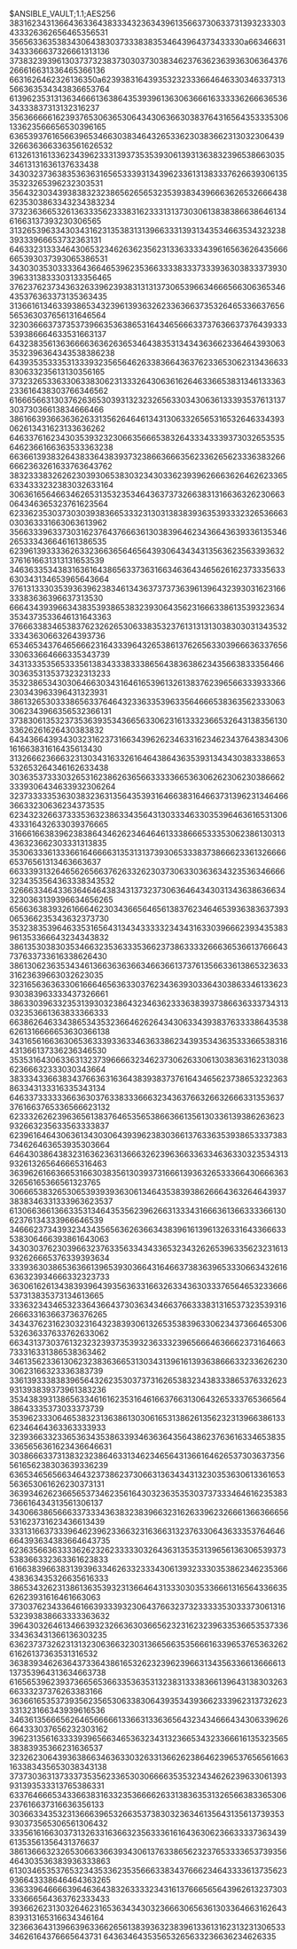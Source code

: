 $ANSIBLE_VAULT;1.1;AES256
38316234313664363364383334323634396135663730633731393233303433326362656465356531
3565633635383430643830373338383534643964373433330a663466313433366637326661313136
37383239396130373732383730303730383462376362363936306364376266616631336465366136
6631626462326136350a623938316439353232333664646330346337313566363534343836653764
61396235313136346661363864353939613630636661633333626663653634333837313132316237
35636666616239376530636530643430636630383764316564353335306133623566656530396165
63653937616566396534663038346432653362303836623130323064393266363663363561626532
61326131613362343962333139373535393061393136383239653866303534613131636137633438
34303237363835363631656533393134396233613138333762663930613535323265396232303531
35643230343938383232386562656532353938343966636265326664386235303863343234383234
37323636653261363335623338316233313137303061383838663864613461663137393230306565
31326539633430343162313538313139663331393134353466353432323839333966653732363131
64633231333464306532346263623562313363333439616563626435666665393037393065386531
34303035303333643664653962353663333833373339363038333739303963313833303133356465
37623762373436326339623938313131373065396634666566306365346435376363373135363435
31366161346339386534323961393632623363663735326465336637656565363037656131646564
32303666373735373966353638653164346566633737636637376439333539386664633531663137
64323835613636666363626365346438353134343636623364643930633532396364343538386238
64393535333531333932356564626338366436376233653062313436633830633235613130356165
37323265336330633830623133326430636162646336653831346133363233616438303766346562
61666566313037626365303931323232656330343063613339353761313730373036613834666466
38616639366363626331356264646134313063326565316532646334393062613431623133636262
64633761623430353932323066356665383264333433393730326535356462366166363533363238
66366139383264383364383937323866366635623362656233363832666662363261633763643762
38323338326262303930653830323430336239396266636264626233656334333232383032633164
30636165646634626531353235346436373732663831316636326230663064346365323761623564
62336235303730303938366533323130313838393635393332326536663030363331663063613962
35663339633730316237643766636130383964623436643639336135346265333436646161386535
62396139333362633236636564656439306434343135636235633936323761616631313131653539
34636335343831636164386563373631663463643465626162373335633630343134653965643664
37613133303539363962383461343637373736396139643239303162316633383636396637313530
66643439396634383539386538323930643562316663386135393236343534373533646131643363
37666338346538376232626530633835323761313131303830303134353233343630663264393736
65346534376465666231643339643265386137626563303966636337656330633664666335343739
34313335356533356138343338333865643836386234356638333564663036353135373232313233
35323865343030646630343164616539613261383762396566333933366230343963396431323931
38613265303338656337646432336335396335646665383635623330633062343966356532366131
37383061353237353639353436656330623161333236653264313835613033626261626430383832
64343664393430323162373166343962623463316234623437643834306161663831616435613430
31326662366632313034316332616464386436353931343430383338653532653264346162633438
30363537333032653162386263656633333665363062623062303866623339306434633932306264
32373333353630383236313564353931646638316466373139623134646636633230636234373535
62343232663733353632386334356431303334633035396463616531306433316432633039376665
31666166383962383864346262346464613338666533353062386130313436323662303331313835
35306333613336616466663135313137393065333837386662336132666665376561313463663637
66333931326465626566376263326230373063303636343235363466663234353564363338343532
32666334643363646464383431373237306364643430313436386366343230363139396634656265
65663638393261666462303436656465613837623464653936383637393065366235343632373730
35323835396463353165643134343333323434316330396662393435383961353366643234343832
38613530383035346632353633353662373863333266636536613766643737633733616338626430
38613062363534346136636363663466366137376135663361386532363331623639663032623035
32316563636330616664656363303762343639303364303863346133623930383963333437326661
38633039633235313930323864323463623336383937386636333734313032353661363833366333
66386264633438653435323664626264343063343938376333386435386261316666653630366138
34316561663630653633393363346363386234393534363533366538316431366137336236346530
35353164306336313237396666323462373062633061303836316231303862366632333030343664
38333433663834376636316364383938373761643465623738653232363863343133316335343134
64633733333366363037633833366632343637663266326663313536373761663765336566623132
62333262623963656138376465356538663661356130336139386263623932663235633563333837
62396164643063613430306439396238303661376336353938653337383734626463653935303664
64643038643832316362363136663262396366336334636330323534313932613265646665316463
36396261663665316630383561303937316661393632653336643066636332656165366561323765
30666538326530653939393630613464353839386266643632646439373838346331333963623537
61306636613663353134643535623962663133343166636136633336613062376134333966646539
34666237343932343435656362636634383961613961326331643366633538306466393861643063
34303037623039663237633563343433653234326265396335623231613932626665376339393634
33393630386536366139653930366431646637383639653330663432616636323934666332323733
36306162613438393964393563633166326334363033376564653233666537313835373134613665
33363234346532336436643730363434663766333831316537323539316266633163663736376265
34343762316230323164323839306132653538396330623437366465306532636337633762633062
66343137303761323232393735393236333239656664636662373164663733316331386538363462
34613562336130623238363665313034313961613936386663323362623030623166323336383739
33613933383839656432623530373731626538323438333865376332623931393839373961383236
35343839313865633461616235316461663766313064326533376536656438643335373033373739
35396233306465383231363861303061653138626135623231396638613362346464363363333933
32393663323365363435386339346363643564386237636163346538353365656361623436646631
30386663373138323238646331346234656431366164626537303637356561656238303639336239
63653465656634643237386237306631363434313230353630613361653563653061626230373131
36393462623665653734623561643032363535303737333464616235383736616434313561306137
34306638656663373334363832383966323162633962326661366366656531623731623436613439
33313166373339646239623366323163663132376330643633353764646664393634383664643735
62363566363333626232623333303264363135353139656136306539373538366332363361623833
61663839663831393963346263323334306139323330353862346235366438363435326635616333
38653432623138613635393231366464313330303533666131656433663562623931616461663063
37303762343364616639333932306437663237323333353033373061316532393838663333363632
39643032646134663932326636303665623231623239633536653537336334363431366136303235
63623737326231313230636632303136656635356661633965376536326261626137363531316532
36383934626364373364386165326232396239663134356336613666613137353964313634663738
61656539623937366565366335363531323831333836613964313830326366333237376263383166
36366165353739356235653063383064393534393662333962313732623331323166343939616536
34636135666562646566666133663133636564323434666434306339626664333037656232303162
39623135616333393965663465363234313236653432336661613532356538383935366231636537
32326230643936386634636330326331366262386462396537656561663163383435653038343138
37373036313733373535623365303066663535323434626239633061393931393533313765386331
63376466653433663831633235366662633138363531326566383365306237616637316636356133
30366334353231366639653266353738303236346135643135613739353930373565306561306432
33356161663037313263316366323563336161643630623663333736343961353561356431376637
38613666323265306633663934306137633865623237653333653739356464303536383936333863
61303465353765323435336235356663383437666234643333613735623936643338646464363265
33633964666639646364383263333234316137666565643962613237303333666564363762333433
39366262313032646231653634343032366630656361303364663162643839313165316634346164
32366364313966396336626561383936323839613361316231323130653334626164376665643731
643634643535653265633236636234626335
